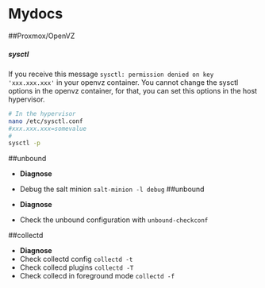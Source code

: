 Mydocs
====================

##Proxmox/OpenVZ

##### sysctl

If you receive this message `sysctl: permission denied on key 'xxx.xxx.xxx'` in your openvz container. You cannot change the sysctl options in the openvz container, for that, you can set this options in the host hypervisor. 

```bash
# In the hypervisor
nano /etc/sysctl.conf
#xxx.xxx.xxx=somevalue
#
sysctl -p
```
##unbound

 * **Diagnose**
  * Debug the salt minion `salt-minion -l debug`
##unbound

 * **Diagnose**
  * Check the unbound configuration with `unbound-checkconf`

##collectd

 * **Diagnose**
  * Check collectd config `collectd -t`
  * Check collecd plugins `collectd -T`
  * Check collecd in foreground mode `collectd -f`
